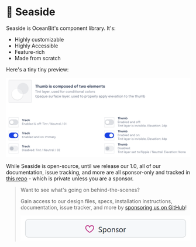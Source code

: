# 🌊 Seaside

Seaside is OceanBit's component library. It's:
- Highly customizable
- Highly Accessible
- Feature-rich
- Made from scratch

Here's a tiny tiny preview:

![Toggle switches showing two states with some documentation in a Figma file](./other/seaside-sample.png)

While Seaside is open-source, until we release our 1.0, all of our documentation, issue tracking, 
and more are all sponsor-only and tracked in [this repo](https://github.com/oceanbit/seaside-docs) - which
is private unless you are a sponsor.

> Want to see what's going on behind-the-scenes?
>
> Gain access to our design files, specs, installation instructions, documentation, issue tracker,
and more by [sponsoring us on GitHub](https://github.com/sponsors/crutchcorn)!
> 
> [![Sponsor us on GitHub](./other/sponsor-btn.png)](https://github.com/sponsors/crutchcorn)
